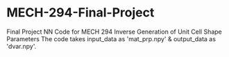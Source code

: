 # MECH-294-Final-Project
Final Project NN Code for MECH 294 Inverse Generation of Unit Cell Shape Parameters
The code takes input_data as 'mat_prp.npy' & output_data as 'dvar.npy'.
